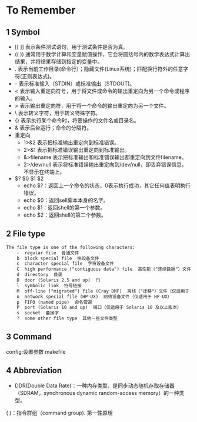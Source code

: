 # To Remember
## 1 Symbol

* [[ ]] 表示条件测试语句，用于测试条件是否为真。
* (( )) 通常用于数学计算和变量赋值操作，它会将圆括号内的数学表达式计算出结果，并将结果存储到指定的变量中。
* . 表示当前工作目录(命令行）；隐藏文件(Linux系统)；匹配换行符外的任意字符(正则表达式)。
* \- 表示标准输入（STDIN）或标准输出（STDOUT)。
* < 表示输入重定向符号，用于将文件或命令的输出重定向为另一个命令或程序的输入。
* \> 表示输出重定向符，用于将一个命令的输出重定向为另一个文件。
* \\ 表示转义字符，用于转义特殊字符。
* {} 表示执行某个命令时，将要操作的文件名或目录名。
* & 表示后台运行；命令的分隔符。
* 重定向
    * 1>&2 表示把标准输出重定向到标准错误。
    * 2>&1 表示把标准错误输出重定向到标准输出。
    * &>filename 表示把标准输出和标准错误输出都重定向到文件filename。
    * 2>/dev/null 表示将标准错误输出重定向到/dev/null，即丢弃错误信息，不显示在终端上。
* $? $0 $1 $2
    * echo $?：返回上一个命令的状态，0表示执行成功，其它任何值表明执行错误。
    * echo $0：返回sell脚本本身的名字。
    * echo $1：返回shell的第一个参数。
    * echo $2：返回shell的第二个参数。



## 2 File type

```txt
The file type is one of the following characters:  
    -  regular file  普通文件
    b  block special file  块设备文件
    c  character special file  字符设备文件
    C  high performance ("contiguous data") file  高性能（"连续数据"）文件
    d  directory  目录
    D  door (Solaris 2.5 and up)  门
    l  symbolic link  符号链接
    M  off-line ("migrated") file (Cray DMF)  离线（"迁移"）文件（仅适用于 Cray DMF）
    n  network special file (HP-UX)  网络设备文件（仅适用于 HP-UX）
    p  FIFO (named pipe)  命名管道
    P  port (Solaris 10 and up)  端口（仅适用于 Solaris 10 及以上版本）
    s  socket  套接字
    ?  some other file type  其他一些文件类型
```

## 3 Command

config:设置参数
makefile

## 4 Abbreviation
* DDR(Double Data Rate)：一种内存类型，是同步动态随机存取存储器（SDRAM，synchronous dynamic random-access memory）的一种类型。      








( )：指令群组（command group).
第一性原理

